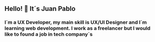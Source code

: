 ## Hello! 👋 It´s Juan Pablo 

### I´m a UX Developer, my main skill is UX/UI Designer and I´m learning web development. I work as a freelancer but I would like to found a job in tech company´s

<!--
**larrazajuanp/larrazajuanp** is a ✨ _special_ ✨ repository because its `README.md` (this file) appears on your GitHub profile.

Here are some ideas to get you started:

- 🔭 I’m currently working as a freelance doing UX/UI.
- 🌱 I’m currently learning React and NodeJS.
- 👯 I’m looking to collaborate on ...
- 🤔 I’m looking for a job in IT industries.
- 📫 How to reach me: https://jplarraza-cv.netlify.app/
- ⚡ Fun fact: My house is like a shelter for rescue dogs, so if you wanna help with that purpose I will be grateful
-->
